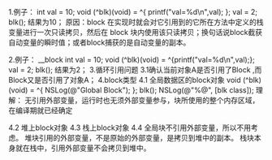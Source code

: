 1.例子：
int val = 10;
void (^blk)(void) = ^{ printf("val=%d\n",val);
                               }; 
val = 2; 
blk();
结果为10；
原因：block 在实现时就会对它引用到的它所在方法中定义的栈变量进行一次只读拷贝，然后在 block 块内使用该只读拷贝；换句话说block截获自动变量的瞬时值；或者block捕获的是自动变量的副本。

2.例子：
__block int val = 10; void (^blk)(void) = ^{printf("val=%d\n",val);};
val = 2;
blk();
结果为2；
3.循环引用问题
3.1确认当前对象A是否引用了Block ,而Block又是否引用了对象A；
4.block类型
4.1 全局数据区的block对象
void (^blk)(void) = ^{
NSLog(@"Global Block");
};
blk();
NSLog(@"%@", [blk class]);
理解： 无引用外部变量，运行时也无须外部变量参与，块所使用的整个内存区域，在编译期就已经确定

4.2   堆上block对象
4.3   栈上block对象
4.4   全局块不引用外部变量，所以不用考虑。
        堆块引用的外部变量，不是原始的外部变量，是拷贝到堆中的副本。
        栈块本身就在栈中，引用外部变量不会拷贝到堆中。
